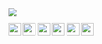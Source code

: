<img src="https://github.com/joymajumder23/joymajumder23/blob/main/assets/images/github-header-image%20(1).png">
<p><a href="https://www.x.com/mokkapps"><img src="https://img.shields.io/badge/twitter-%231DA1F2.svg?&style=for-the-badge&logo=twitter&logoColor=white" height=25></a>
 <a href="https://www.linkedin.com/in/mokkapps"><img src="https://img.shields.io/badge/linkedin-%230077B5.svg?&style=for-the-badge&logo=linkedin&logoColor=white" height=25></a> 
 <a href="https://www.instagram.com/mokkapps/"><img src="https://img.shields.io/badge/instagram-%23E4405F.svg?&style=for-the-badge&logo=instagram&logoColor=white" height=25></a>
<a href="https://www.youtube.com/@mokkapps"><img src="https://img.shields.io/badge/youtube-%2312100E.svg?&style=for-the-badge&logo=youtube&logoColor=white" height=25></a> 
<a href="https://medium.com/@MokkappsDev"><img src="https://img.shields.io/badge/medium-%2312100E.svg?&style=for-the-badge&logo=medium&logoColor=white" height=25></a> 
<a href="https://dev.to/mokkapps"><img src="https://img.shields.io/badge/DEV.TO-%230A0A0A.svg?&style=for-the-badge&logo=dev-dot-to&logoColor=white" height=25></a></p>
